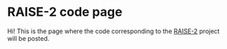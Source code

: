 # RAISE-2 code page
Hi! This is the page where the code corresponding to the [RAISE-2](https://github.com/tuur/raise-2/wiki/RAISE-2) project will be posted.
